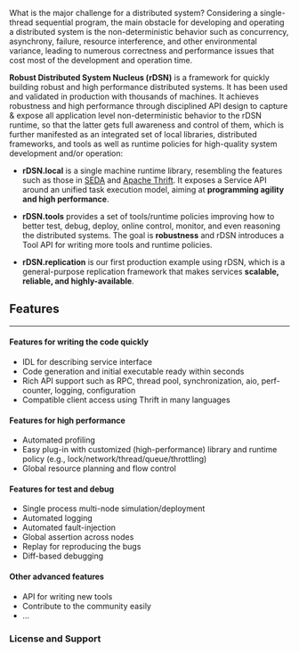 What is the major challenge for a distributed system? Considering a single-thread sequential program, the main obstacle for developing and operating a distributed system is the non-deterministic behavior such as concurrency, asynchrony, failure, resource interference, and other environmental variance, leading to numerous correctness and performance issues that cost most of the development and operation time.

**Robust Distributed System Nucleus (rDSN)** is a framework for quickly building robust and high performance distributed systems. It has been used and validated in production with thousands of machines. It achieves robustness and high performance through disciplined API design to capture & expose all application level non-deterministic behavior to the rDSN runtime, so that the latter gets full awareness and control of them, which is further manifested as an integrated set of local libraries, distributed frameworks, and tools as well as runtime policies for high-quality system development and/or operation:

* **rDSN.local** is a single machine runtime library, resembling the features such as those in [SEDA](http://www.eecs.harvard.edu/~mdw/proj/seda/) and [Apache Thrift](https://thrift.apache.org/). It exposes a Service API around an unified task execution model, aiming at **programming agility and high performance**. 

* **rDSN.tools** provides a set of tools/runtime policies improving how to better test, debug, deploy, online control, monitor, and even reasoning the distributed systems. The goal is **robustness** and rDSN introduces a Tool API for writing more tools and runtime policies.

* **rDSN.replication** is our first production example using rDSN, which is a general-purpose replication framework that makes services **scalable, reliable, and highly-available**.

## Features
***
#### Features for writing the code quickly
* IDL for describing service interface
* Code generation and initial executable ready within seconds
* Rich API support such as RPC, thread pool, synchronization, aio, perf-counter, logging, configuration
* Compatible client access using Thrift in many languages

#### Features for high performance
* Automated profiling
* Easy plug-in with customized (high-performance) library and runtime policy (e.g., lock/network/thread/queue/throttling)
* Global resource planning and flow control

#### Features for test and debug
* Single process multi-node simulation/deployment
* Automated logging
* Automated fault-injection
* Global assertion across nodes
* Replay for reproducing the bugs
* Diff-based debugging

#### Other advanced features
* API for writing new tools
* Contribute to the community easily
* ...

### License and Support

